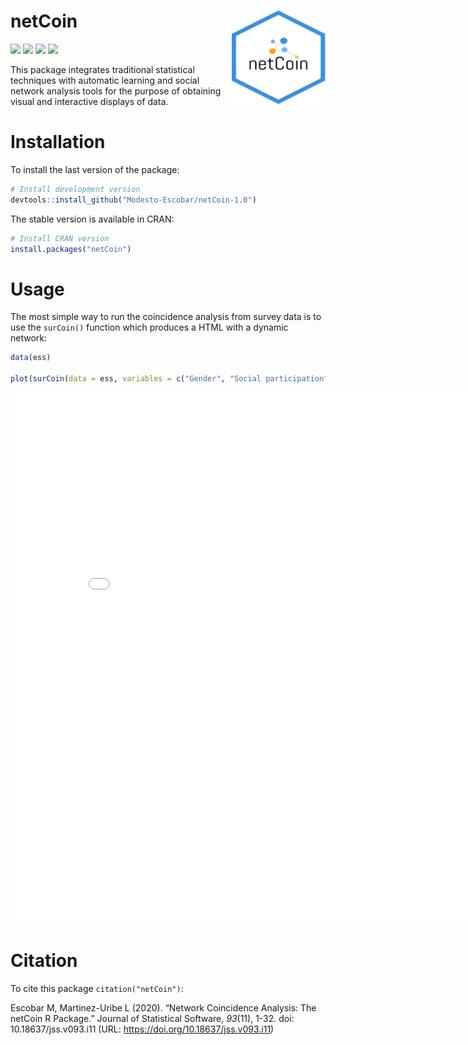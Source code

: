 
# netCoin <img src="man/figures/hexa_netCoin.png" align="right" alt="" width="150" />

<!-- badges: start -->

[![](http://cranlogs.r-pkg.org/badges/last-month/netCoin?color=green)](https://cran.r-project.org/package=netCoin)
[![](https://www.r-pkg.org/badges/version/netCoin?color=orange)](https://cran.r-project.org/package=netCoin)
[![](https://img.shields.io/badge/doi-10.18637/jss.v093.i11-yellow.svg)](https://doi.org/10.18637/jss.v093.i11)
[![](https://img.shields.io/badge/lifecycle-maturing-blue.svg)](https://www.tidyverse.org/lifecycle/#maturing)
<!-- badges: end -->

This package integrates traditional statistical techniques with
automatic learning and social network analysis tools for the purpose of
obtaining visual and interactive displays of data.

# Installation

To install the last version of the package:

``` r
# Install development version
devtools::install_github("Modesto-Escobar/netCoin-1.0")
```

The stable version is available in CRAN:

``` r
# Install CRAN version
install.packages("netCoin")
```

# Usage

The most simple way to run the coincidence analysis from survey data is
to use the `surCoin()` function which produces a HTML with a dynamic
network:

``` r
data(ess)

plot(surCoin(data = ess, variables = c("Gender", "Social participation"))) # plot network object
```

<iframe width="850" height="850" src="articles/pkgdown/index/html/index1/index.html" frameborder="0" allow="autoplay; encrypted-media" allowfullscreen>

</iframe>

# Citation

To cite this package `citation("netCoin")`:

Escobar M, Martinez-Uribe L (2020). “Network Coincidence Analysis: The
netCoin R Package.” Journal of Statistical Software, *93*(11), 1-32.
doi: 10.18637/jss.v093.i11 (URL:
<https://doi.org/10.18637/jss.v093.i11>)
